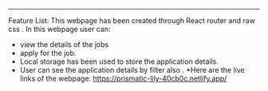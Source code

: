 ***
Feature List:
This webpage has been created through React router and raw css . In this webpage user can: 
* view the details of the jobs 
* apply for the job.
* Local storage has been used to store the application details.
* User can see the application details by filter also .
*Here are the live links of the webpage: https://prismatic-lily-40cb0c.netlify.app/
